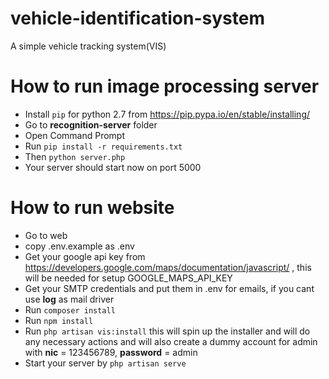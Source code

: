 # vehicle-identification-system
A simple vehicle tracking system(VIS)

# How to run image processing server
- Install `pip` for python 2.7 from https://pip.pypa.io/en/stable/installing/
- Go to **recognition-server** folder
- Open Command Prompt
- Run `pip install -r requirements.txt`
- Then `python server.php`
- Your server should start now on port 5000

# How to run website
- Go to web
- copy .env.example as .env
- Get your google api key from https://developers.google.com/maps/documentation/javascript/ , this will be needed for setup GOOGLE_MAPS_API_KEY
- Get your SMTP credentials and put them in .env for emails, if you cant use **log** as mail driver
- Run `composer install`
- Run `npm install`
- Run `php artisan vis:install` this will spin up the installer and will do any necessary actions and will also create a dummy account for admin with 
  **nic** = 123456789,
  **password** = admin
- Start your server by `php artisan serve`